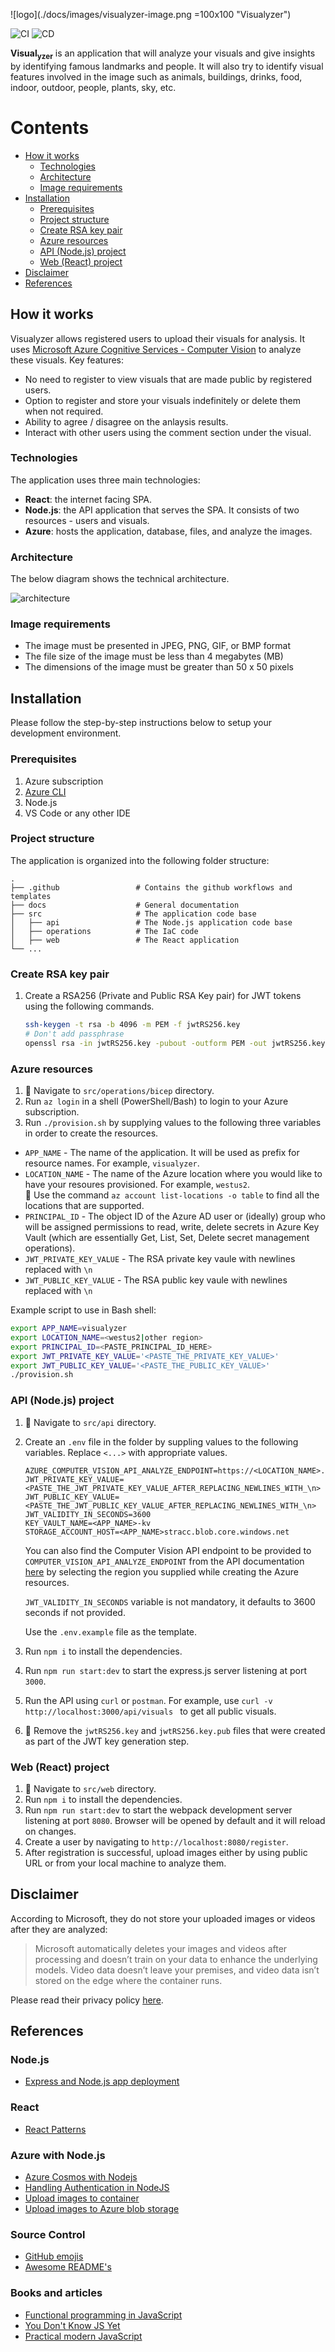 ![logo](./docs/images/visualyzer-image.png =100x100 "Visualyzer")

![CI](https://github.com/joslij/visualyzer/actions/workflows/visualyzer-ci.yml/badge.svg) ![CD](https://github.com/joslij/visualyzer/actions/workflows/visualyzer-cd.yml/badge.svg)

**Visual<sub>yzer</sub>** is an application that will analyze your visuals and give insights by identifying famous landmarks and people. It will also try to identify visual features involved in the image such as animals, buildings, drinks, food, indoor, outdoor, people, plants, sky, etc.

# Contents

- [How it works](#how-it-works)
  - [Technologies](#technologies)
  - [Architecture](#architecture)
  - [Image requirements](#image-requirements)
- [Installation](#installation)
  - [Prerequisites](#prerequisites)
  - [Project structure](#project-structure)
  - [Create RSA key pair](#create-rsa-key-pair)
  - [Azure resources](#azure-resources)
  - [API (Node.js) project](#api-nodejs-project)
  - [Web (React) project](#web-react-project)
- [Disclaimer](#disclaimer)
- [References](#references)

## How it works

Visualyzer allows registered users to upload their visuals for analysis. It uses [Microsoft Azure Cognitive Services - Computer Vision](https://docs.microsoft.com/en-gb/azure/cognitive-services/computer-vision/) to analyze these visuals. Key features:

- No need to register to view visuals that are made public by registered users.
- Option to register and store your visuals indefinitely or delete them when not required.
- Ability to agree / disagree on the anlaysis results.
- Interact with other users using the comment section under the visual.

### Technologies

The application uses three main technologies:

- **React**: the internet facing SPA.
- **Node.js**: the API application that serves the SPA. It consists of two resources - users and visuals.
- **Azure**: hosts the application, database, files, and analyze the images.

### Architecture

The below diagram shows the technical architecture.

![architecture](./docs/images/visualyzer.architecture.png "Visualyzer Architecture")

### Image requirements

- The image must be presented in JPEG, PNG, GIF, or BMP format
- The file size of the image must be less than 4 megabytes (MB)
- The dimensions of the image must be greater than 50 x 50 pixels

## Installation

Please follow the step-by-step instructions below to setup your development environment.

### Prerequisites

1. Azure subscription
1. [Azure CLI](https://docs.microsoft.com/en-us/cli/azure/install-azure-cli)
1. Node.js
1. VS Code or any other IDE

### Project structure

The application is organized into the following folder structure:

    .
    ├── .github                 # Contains the github workflows and templates
    ├── docs                    # General documentation
    ├── src                     # The application code base
    │   ├── api                 # The Node.js application code base
    │   ├── operations          # The IaC code
    │   ├── web                 # The React application
    └── ...

### Create RSA key pair

1. Create a RSA256 (Private and Public RSA Key pair) for JWT tokens using the following commands.

   ```bash
   ssh-keygen -t rsa -b 4096 -m PEM -f jwtRS256.key
   # Don't add passphrase
   openssl rsa -in jwtRS256.key -pubout -outform PEM -out jwtRS256.key.pub
   ```

### Azure resources

1. :open_file_folder: Navigate to `src/operations/bicep` directory.
1. Run `az login` in a shell (PowerShell/Bash) to login to your Azure subscription.
1. Run `./provision.sh` by supplying values to the following three variables in order to create the resources.

- `APP_NAME` - The name of the application. It will be used as prefix for resource names. For example, `visualyzer`.
- `LOCATION_NAME` - The name of the Azure location where you would like to have your resoures provisioned. For example, `westus2`.  
  :pushpin: Use the command `az account list-locations -o table` to find all the locations that are supported.
- `PRINCIPAL_ID` - The object ID of the Azure AD user or (ideally) group who will be assigned permissions to read, write, delete secrets in Azure Key Vault (which are essentially Get, List, Set, Delete secret management operations).
- `JWT_PRIVATE_KEY_VALUE` - The RSA private key vaule with newlines replaced with `\n`
- `JWT_PUBLIC_KEY_VALUE` - The RSA public key vaule with newlines replaced with `\n`

Example script to use in Bash shell:

```bash
export APP_NAME=visualyzer
export LOCATION_NAME=<westus2|other region>
export PRINCIPAL_ID=<PASTE_PRINCIPAL_ID_HERE>
export JWT_PRIVATE_KEY_VALUE='<PASTE_THE_PRIVATE_KEY_VALUE>'
export JWT_PUBLIC_KEY_VALUE='<PASTE_THE_PUBLIC_KEY_VALUE>'
./provision.sh
```

### API (Node.js) project

1. :open_file_folder: Navigate to `src/api` directory.

1. Create an `.env` file in the folder by suppling values to the following variables. Replace `<...>` with appropriate values.

   ```env
   AZURE_COMPUTER_VISION_API_ANALYZE_ENDPOINT=https://<LOCATION_NAME>.api.cognitive.microsoft.com/vision/v3.2/analyze
   JWT_PRIVATE_KEY_VALUE=<PASTE_THE_JWT_PRIVATE_KEY_VALUE_AFTER_REPLACING_NEWLINES_WITH_\n>
   JWT_PUBLIC_KEY_VALUE=<PASTE_THE_JWT_PUBLIC_KEY_VALUE_AFTER_REPLACING_NEWLINES_WITH_\n>
   JWT_VALIDITY_IN_SECONDS=3600
   KEY_VAULT_NAME=<APP_NAME>-kv
   STORAGE_ACCOUNT_HOST=<APP_NAME>stracc.blob.core.windows.net
   ```

   You can also find the Computer Vision API endpoint to be provided to `COMPUTER_VISION_API_ANALYZE_ENDPOINT` from the API documentation [here](https://westus.dev.cognitive.microsoft.com/docs/services/computer-vision-v3-2/) by selecting the region you supplied while creating the Azure resources.

   `JWT_VALIDITY_IN_SECONDS` variable is not mandatory, it defaults to 3600 seconds if not provided.

   Use the `.env.example` file as the template.

1. Run `npm i` to install the dependencies.
1. Run `npm run start:dev` to start the express.js server listening at port `3000`.
1. Run the API using `curl` or `postman`. For example, use `curl -v http://localhost:3000/api/visuals ` to get all public visuals.
1. :bell: Remove the `jwtRS256.key` and `jwtRS256.key.pub` files that were created as part of the JWT key generation step.

### Web (React) project

1. :open_file_folder: Navigate to `src/web` directory.
1. Run `npm i` to install the dependencies.
1. Run `npm run start:dev` to start the webpack development server listening at port `8080`. Browser will be opened by default and it will reload on changes.
1. Create a user by navigating to `http://localhost:8080/register`.
1. After registration is successful, upload images either by using public URL or from your local machine to analyze them.

## Disclaimer

According to Microsoft, they do not store your uploaded images or videos after they are analyzed:

> Microsoft automatically deletes your images and videos after processing and doesn’t train on your data to enhance the underlying models. Video data doesn’t leave your premises, and video data isn’t stored on the edge where the container runs.

Please read their privacy policy [here](https://azure.microsoft.com/en-gb/support/legal/cognitive-services-compliance-and-privacy/).

## References

### Node.js

- [Express and Node.js app deployment](https://developer.mozilla.org/en-US/docs/Learn/Server-side/Express_Nodejs/deployment)

### React

- [React Patterns](https://javascript.plainenglish.io/5-advanced-react-patterns-a6b7624267a6)

### Azure with Node.js

- [Azure Cosmos with Nodejs](https://docs.microsoft.com/en-us/azure/cosmos-db/sql-api-nodejs-application)
- [Handling Authentication in NodeJS](https://codeburst.io/handling-authentication-in-nodejs-express-with-passport-part-3-authentication-and-authorization-8e07d819a113)
- [Upload images to container](https://docs.microsoft.com/en-us/azure/storage/blobs/storage-quickstart-blobs-nodejs#upload-blobs-to-a-container)
- [Upload images to Azure blob storage](https://arjunphp.com/express-js-upload-images-to-azure-blob-storage/)

### Source Control

- [GitHub emojis](https://github.com/ikatyang/emoji-cheat-sheet/blob/master/README.md)
- [Awesome README's](https://github.com/matiassingers/awesome-readme)

### Books and articles

- [Functional programming in JavaScript](https://www.manning.com/books/functional-programming-in-javascript)
- [You Don't Know JS Yet](https://github.com/getify/You-Dont-Know-JS)
- [Practical modern JavaScript](https://github.com/mjavascript/practical-modern-javascript)
